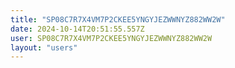 ```yaml
---
title: "SP08C7R7X4VM7P2CKEE5YNGYJEZWWNYZ882WW2W"
date: 2024-10-14T20:51:55.557Z
user: SP08C7R7X4VM7P2CKEE5YNGYJEZWWNYZ882WW2W
layout: "users"
---
```

    